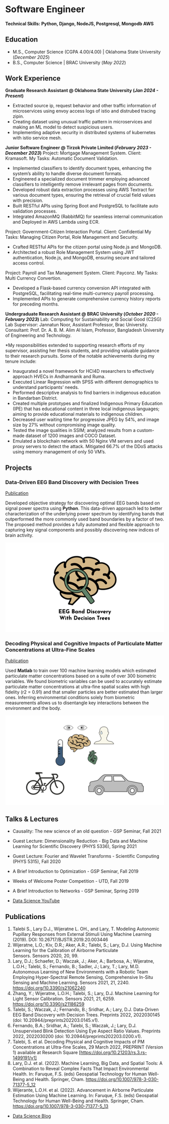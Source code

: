 # Software Engineer 

#### Technical Skills: Python, Django, NodeJS, Postgresql, Mongodb AWS

## Education							       		
- M.S., Computer Science (CGPA 4.00/4.00)	| Oklahoma State University (_December 2025_)	 			        		
- B.S., Computer Science | BRAC University (_May 2022_)

## Work Experience
**Graduate Research Assistant @ Oklahoma State University (_Jan 2024 - Present_)**
- Extracted source ip, request behavior and other traffic information of microservices using envoy access logs of istio and distrubed tracing zipin.
- Creating dataset using unusual traffic pattern in microservices and making an ML model to detect suspicious users.
- Implementing adaptive security in distributed systems of kubernetes with istio service mesh.


**Junior Software Engineer @ Tirzok Private Limited (_February 2023 - December 2023_)**
Project: Mortgage Management System. 
Client: Kramasoft.
My Tasks: Automatic Document Validation.

- Implemented classifiers to identify document types, enhancing the system’s ability to handle diverse document formats.
- Engineered a specialized document trimmer employing advanced classifiers to intelligently remove irrelevant pages from documents.
- Developed robust data extraction processes using AWS Textract for various document types, ensuring the retrieval of crucial field values with precision.
- Built RESTful APIs using Spring Boot and PostgreSQL to facilitate auto validation processes.
- Integrated AmazonMQ (RabbitMQ) for seamless internal communication and Deployed in AWS Lambda using ECR.

Project: Government-Citizen Interaction Portal. 
Client: Confidential 
My Tasks: Managing Citizen Portal, Role Management and Security.

- Crafted RESTful APIs for the citizen portal using Node.js and MongoDB.
- Architected a robust Role Management System using JWT authentication, Node.js, and MongoDB, ensuring secure and tailored access control.

Project: Payroll and Tax Management System. Client: Payconz. My Tasks: Multi Currency Convertion.

- Developed a Flask-based currency conversion API integrated with PostgreSQL, facilitating real-time multi-currency payroll processing.
- Implemented APIs to generate comprehensive currency history reports for preceding months.

**Undergraduate Research Assistant @ BRAC University (_October 2020 - February 2023_)**
Lab: Computing for Sustainability and Social Good (C2SG) Lab 
Supervisor: Jannatun Noor, Assistant Professor, Brac University.
Consultant: Prof. Dr. A. B. M. Alim Al Islam, Professor, Bangladesh University of Engineering and Technology.

*My responsibilities extended to supporting research efforts of my supervisor, assisting her thesis students, and providing valuable guidance to their research pursuits. Some of the notable achievements during my tenure include:

- Inaugurated a novel framework for HCI4D researchers to effectively approach HVECs in Andharmanik and Ruma.
- Executed Linear Regression with SPSS with different demographics to understand participants’ needs.
- Performed descriptive analysis to find barriers in indigenous education in Bandarban District. 
- Created multiple prototypes and finalized Indigenous Primary Education (IPE) that has educational content in three local indigenous languages; aiming to provide educational materials to indigenous children.
- Decreased user waiting time for progressive JPEG by 54%, and image size by 27% without compromising image quality.
- Tested the image qualities in SSIM; analyzed results from a custom-made dataset of 1200 images and COCO Dataset.
- Emulated a blockchain network with 50 Nginx VM servers and used proxy servers to detect the attack. Mitigated 66.7% of the DDoS attacks using memory management of only 50 VM’s.

## Projects
### Data-Driven EEG Band Discovery with Decision Trees
[Publication](https://www.mdpi.com/1424-8220/22/8/3048)

Developed objective strategy for discovering optimal EEG bands based on signal power spectra using **Python**. This data-driven approach led to better characterization of the underlying power spectrum by identifying bands that outperformed the more commonly used band boundaries by a factor of two. The proposed method provides a fully automated and flexible approach to capturing key signal components and possibly discovering new indices of brain activity.

![EEG Band Discovery](/assets/img/eeg_band_discovery.jpeg)

### Decoding Physical and Cognitive Impacts of Particulate Matter Concentrations at Ultra-Fine Scales
[Publication](https://www.mdpi.com/1424-8220/22/11/4240)

Used **Matlab** to train over 100 machine learning models which estimated particulate matter concentrations based on a suite of over 300 biometric variables. We found biometric variables can be used to accurately estimate particulate matter concentrations at ultra-fine spatial scales with high fidelity (r2 = 0.91) and that smaller particles are better estimated than larger ones. Inferring environmental conditions solely from biometric measurements allows us to disentangle key interactions between the environment and the body.

![Bike Study](/assets/img/bike_study.jpeg)

## Talks & Lectures
- Causality: The new science of an old question - GSP Seminar, Fall 2021
- Guest Lecture: Dimensionality Reduction - Big Data and Machine Learning for Scientific Discovery (PHYS 5336), Spring 2021
- Guest Lecture: Fourier and Wavelet Transforms - Scientific Computing (PHYS 5315), Fall 2020
- A Brief Introduction to Optimization - GSP Seminar, Fall 2019
- Weeks of Welcome Poster Competition - UTD, Fall 2019
- A Brief Introduction to Networks - GSP Seminar, Spring 2019

- [Data Science YouTube](https://www.youtube.com/channel/UCa9gErQ9AE5jT2DZLjXBIdA)

## Publications
1. Talebi S., Lary D.J., Wijeratne L. OH., and Lary, T. Modeling Autonomic Pupillary Responses from External Stimuli Using Machine Learning (2019). DOI: 10.26717/BJSTR.2019.20.003446
2. Wijeratne, L.O.; Kiv, D.R.; Aker, A.R.; Talebi, S.; Lary, D.J. Using Machine Learning for the Calibration of Airborne Particulate Sensors. Sensors 2020, 20, 99.
3. Lary, D.J.; Schaefer, D.; Waczak, J.; Aker, A.; Barbosa, A.; Wijeratne, L.O.H.; Talebi, S.; Fernando, B.; Sadler, J.; Lary, T.; Lary, M.D. Autonomous Learning of New Environments with a Robotic Team Employing Hyper-Spectral Remote Sensing, Comprehensive In-Situ Sensing and Machine Learning. Sensors 2021, 21, 2240. https://doi.org/10.3390/s21062240
4. Zhang, Y.; Wijeratne, L.O.H.; Talebi, S.; Lary, D.J. Machine Learning for Light Sensor Calibration. Sensors 2021, 21, 6259. https://doi.org/10.3390/s21186259
5. Talebi, S.; Waczak, J.; Fernando, B.; Sridhar, A.; Lary, D.J. Data-Driven EEG Band Discovery with Decision Trees. Preprints 2022, 2022030145 (doi: 10.20944/preprints202203.0145.v1).
6. Fernando, B.A.; Sridhar, A.; Talebi, S.; Waczak, J.; Lary, D.J. Unsupervised Blink Detection Using Eye Aspect Ratio Values. Preprints 2022, 2022030200 (doi: 10.20944/preprints202203.0200.v1).
7. Talebi, S. et al. Decoding Physical and Cognitive Impacts of PM Concentrations at Ultra-fine Scales, 29 March 2022, PREPRINT (Version 1) available at Research Square [https://doi.org/10.21203/rs.3.rs-1499191/v1]
8. Lary, D.J. et al. (2022). Machine Learning, Big Data, and Spatial Tools: A Combination to Reveal Complex Facts That Impact Environmental Health. In: Faruque, F.S. (eds) Geospatial Technology for Human Well-Being and Health. Springer, Cham. https://doi.org/10.1007/978-3-030-71377-5_12
9. Wijerante, L.O.H. et al. (2022). Advancement in Airborne Particulate Estimation Using Machine Learning. In: Faruque, F.S. (eds) Geospatial Technology for Human Well-Being and Health. Springer, Cham. https://doi.org/10.1007/978-3-030-71377-5_13

- [Data Science Blog](https://medium.com/@shawhin)
